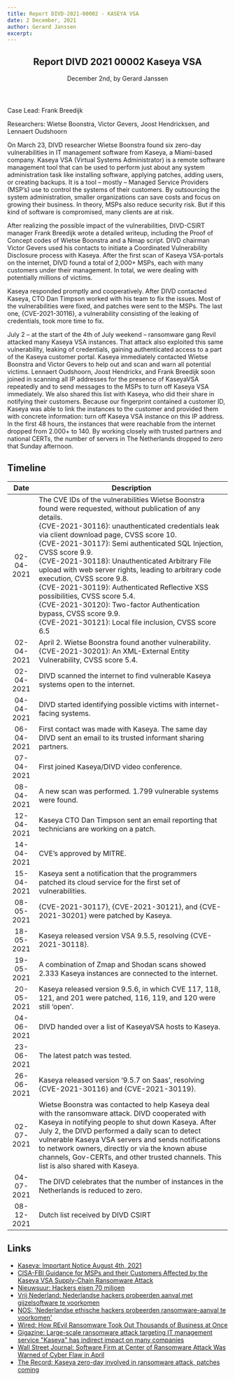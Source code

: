```yaml
---
title: Report DIVD-2021-00002 - KASEYA VSA
date: 2 December, 2021
author: Gerard Janssen
excerpt:  
---
```

<header>
    <h2>Report DIVD 2021 00002 Kaseya VSA</h2>
    <span>December 2nd, by Gerard Janssen</span>
</header>
Case Lead: Frank Breedijk

Researchers: Wietse Boonstra, Victor Gevers, Joost Hendricksen, and Lennaert Oudshoorn


On March 23, DIVD researcher Wietse Boonstra found six zero-day vulnerabilities in IT management software from Kaseya, a Miami-based company. Kaseya VSA (Virtual Systems Administrator) is a remote software management tool that can be used to perform just about any system administration task like installing software, applying patches, adding users, or creating backups. It is a tool –  mostly –  Managed Service Providers (MSP’s) use to control the systems of their customers. By outsourcing the system administration, smaller organizations can save costs and focus on growing their business. In theory, MSPs also reduce security risk. But if this kind of software is compromised, many clients are at risk.

After realizing the possible impact of the vulnerabilities, DIVD-CSIRT manager Frank Breedijk wrote a detailed writeup, including the Proof of Concept codes of Wietse Boonstra and a Nmap script. DIVD chairman Victor Gevers used his contacts to initiate a Coordinated Vulnerability Disclosure process with Kaseya. After the first scan of Kaseya VSA-portals on the internet, DIVD found a total of 2,000+ MSPs, each with many customers under their management. In total, we were dealing with potentially millions of victims.

Kaseya responded promptly and cooperatively. After DIVD contacted Kaseya, CTO Dan Timpson worked with his team to fix the issues. Most of the vulnerabilities were fixed, and patches were sent to the MSPs. The last one, {CVE-2021-30116}, a vulnerability consisting of the leaking of credentials, took more time to fix.

July 2 – at the start of the 4th of July weekend – ransomware gang Revil attacked many Kaseya VSA instances. That attack also exploited this same vulnerability, leaking of credentials, gaining authenticated access to a part of the Kaseya customer portal. Kaseya immediately contacted Wietse Boonstra and Victor Gevers to help out and scan and warn all potential victims. Lennaert Oudshoorn, Joost Hendrickx, and Frank Breedijk soon joined in scanning all IP addresses for the presence of KaseyaVSA repeatedly and to send messages to the MSPs to turn off Kaseya VSA immediately. We also shared this list with Kaseya, who did their share in notifying their customers. Because our fingerprint contained a customer ID, Kaseya was able to link the instances to the customer and provided them with concrete information: turn off Kaseya VSA instance on this IP address. In the first 48 hours, the instances that were reachable from the internet dropped from 2.000+ to 140. By working closely with trusted partners and national CERTs, the number of servers in The Netherlands dropped to zero that Sunday afternoon.

## Timeline

| Date | Description |
|:-----:|-------------|
| 02-04-2021 | The CVE IDs of the vulnerabilities Wietse Boonstra found were requested, without publication of any details. <br/>{CVE-2021-30116}: unauthenticated credentials leak via client download page, CVSS score 10. <br/>{CVE-2021-30117}: Semi authenticated SQL Injection, CVSS score 9.9. <br/>{CVE-2021-30118}: Unauthenticated Arbitrary File upload with web server rights, leading to arbitrary code execution, CVSS score 9.8. <br/>{CVE-2021-30119}: Authenticated Reflective XSS possibilities, CVSS score 5.4. <br/>{CVE-2021-30120}: Two-factor Authentication bypass, CVSS score 9.9. <br/>{CVE-2021-30121}: Local file inclusion, CVSS score 6.5 |
| 02-04-2021 | April 2. Wietse Boonstra found another vulnerability. <br/>{CVE-2021-30201}: An XML-External Entity Vulnerability, CVSS score 5.4. |
| 02-04-2021 |	DIVD scanned the internet to find vulnerable Kaseya systems open to the internet. |
| 04-04-2021 |	DIVD started identifying possible victims with internet-facing systems. |
| 06-04-2021 |	First contact was made with Kaseya. The same day DIVD sent an email to its trusted informant sharing partners. |
| 07-04-2021 |	First joined Kaseya/DIVD video conference. |
| 08-04-2021 |	A new scan was performed. 1.799 vulnerable systems were found. |
| 12-04-2021 |	Kaseya CTO Dan Timpson sent an email reporting that technicians are working on a patch. |
| 14-04-2021 |	CVE’s approved by MITRE. |
| 15-04-2021 |	Kaseya sent a notification that the programmers patched its cloud service for the first set of vulnerabilities. |
| 08-05-2021 |	{CVE-2021-30117}, {CVE-2021-30121}, and {CVE-2021-30201} were patched by Kaseya. |
| 18-05-2021 |	Kaseya released version VSA 9.5.5, resolving {CVE-2021-30118}. |
| 19-05-2021 |	A combination of Zmap and Shodan scans showed 2.333 Kaseya instances are connected to the internet. |
| 20-05-2021 |	Kaseya released version 9.5.6, in which CVE 117, 118, 121, and 201 were patched, 116, 119, and 120 were still ‘open’. |
| 04-06-2021 |	DIVD handed over a list of KaseyaVSA hosts to Kaseya. |
| 23-06-2021 |	The latest patch was tested. |
| 26-06-2021 |	Kaseya released version ‘9.5.7 on Saas’, resolving {CVE-2021-30116} and {CVE-2021-30119}. |
| 02-07-2021 |	Wietse Boonstra was contacted to help Kaseya deal with the ransomware attack. DIVD cooperated with Kaseya in notifying people to shut down Kaseya. After July 2, the DIVD performed a daily scan to detect vulnerable Kaseya VSA servers and sends notifications to network owners, directly or via the known abuse channels, Gov-CERTs, and other trusted channels. This list is also shared with Kaseya. |
| 04-07-2021 |	The DIVD celebrates that the number of instances in the Netherlands is reduced to zero. |
| 08-12-2021 |	Dutch list received by DIVD CSIRT |

## Links
- [Kaseya: Important Notice August 4th, 2021](https://helpdesk.kaseya.com/hc/en-gb/articles/4403440684689-Important-Notice-July-3rd-2021)
- [CISA-FBI Guidance for MSPs and their Customers Affected by the Kaseya VSA Supply-Chain Ransomware Attack](https://us-cert.cisa.gov/ncas/current-activity/2021/07/04/cisa-fbi-guidance-msps-and-their-customers-affected-kaseya-vsa)
- [Nieuwsuur: Hackers eisen 70 miljoen](https://www.npostart.nl/nieuwsuur/05-07-2021/VPWON_1324266)
- [Vrij Nederland: Nederlandse hackers probeerden aanval met gijzelsoftware te voorkomen](https://www.vn.nl/divd/)
- [NOS: 'Nederlandse ethische hackers probeerden ransomware-aanval te voorkomen'](https://nos.nl/artikel/2387973-nederlandse-ethische-hackers-probeerden-ransomware-aanval-te-voorkomen)
- [Wired: How REvil Ransomware Took Out Thousands of Business at Once](https://www.wired.com/story/revil-ransomware-supply-chain-technique)
- [Gigazine: Large-scale ransomware attack targeting IT management service "Kaseya" has indirect impact on many companies](https://gigazine.net/news/20210705-revil-ransomeware-gang-msp-supply-chain-attack/)
- [Wall Street Journal: Software Firm at Center of Ransomware Attack Was Warned of Cyber Flaw in April](https://www.wsj.com/articles/software-firm-at-center-of-ransomware-attack-was-warned-of-cyber-flaw-in-april-11625673291?mod=hp_lead_pos4)
- [The Record: Kaseya zero-day involved in ransomware attack, patches coming](https://therecord.media/kaseya-zero-day-involved-in-ransomware-attack-patches-coming/)
